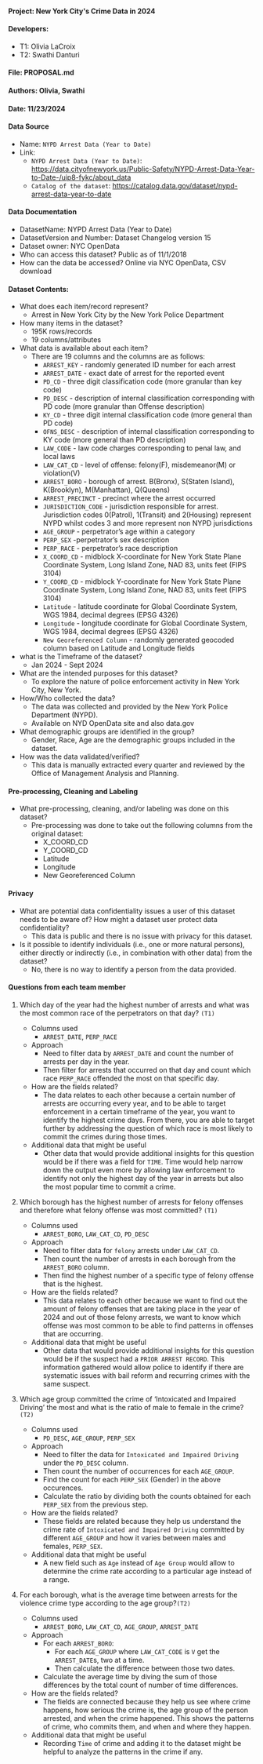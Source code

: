 #### Project: New York City's Crime Data in 2024
#### Developers: 
- T1: Olivia LaCroix
- T2: Swathi Danturi

#### File: PROPOSAL.md
#### Authors: Olivia, Swathi
#### Date: 11/23/2024

#### Data Source
- Name: `NYPD Arrest Data (Year to Date)`
- Link: 
    - `NYPD Arrest Data (Year to Date)`: https://data.cityofnewyork.us/Public-Safety/NYPD-Arrest-Data-Year-to-Date-/uip8-fykc/about_data
    - `Catalog of the dataset`: https://catalog.data.gov/dataset/nypd-arrest-data-year-to-date

#### Data Documentation
- DatasetName: NYPD Arrest Data (Year to Date)
- DatasetVersion and Number: Dataset Changelog version 15
- Dataset owner: NYC OpenData
- Who can access this dataset? Public as of 11/1/2018
- How can the data be accessed? Online via NYC OpenData, CSV download

#### Dataset Contents:
- What does each item/record represent?
    - Arrest in New York City by the New York Police Department
- How many items in the dataset?
    - 195K rows/records
    - 19 columns/attributes
- What data is available about each item?
    - There are 19 columns and the columns are as follows:
        - `ARREST_KEY` - randomly generated ID number for each arrest
        - `ARREST_DATE` - exact date of arrest for the reported event
        - `PD_CD` - three digit classification code (more granular than key code)
        - `PD_DESC` - description of internal classification corresponding with PD code (more granular than Offense description)
        - `KY_CD` - three digit internal classification code (more general than PD code)
        - `OFNS_DESC` - description of internal classification corresponding to KY code (more general than PD description)
        - `LAW_CODE` - law code charges corresponding to penal law, and local laws
        - `LAW_CAT_CD` - level of offense: felony(F), misdemeanor(M) or violation(V)
        - `ARREST_BORO` - borough of arrest. B(Bronx), S(Staten Island), K(Brooklyn), M(Manhattan), Q(Queens)
        - `ARREST_PRECINCT` - precinct where the arrest occurred
        - `JURISDICTION_CODE` - jurisdiction responsible for arrest. Jurisdiction codes 0(Patrol), 1(Transit) and 2(Housing) represent NYPD whilst codes 3 and more represent non NYPD jurisdictions
        - `AGE_GROUP` - perpetrator’s age within a category
        - `PERP_SEX` -perpetrator’s sex description
        - `PERP_RACE` - perpetrator’s race description
        - `X_COORD_CD` - midblock X-coordinate for New York State Plane Coordinate System, Long Island Zone, NAD 83, units feet (FIPS 3104)
        - `Y_COORD_CD` - midblock Y-coordinate for New York State Plane Coordinate System, Long Island Zone, NAD 83, units feet (FIPS 3104)
        - `Latitude` - latitude coordinate for Global Coordinate System, WGS 1984, decimal degrees (EPSG 4326)
        - `Longitude` - longitude coordinate for Global Coordinate System, WGS 1984, decimal degrees (EPSG 4326)
        - `New Georeferenced Column` - randomly generated geocoded column based on Latitude and Longitude fields
- what is the Timeframe of the dataset?
    - Jan 2024 - Sept 2024
- What are the intended purposes for this dataset?
    - To explore the nature of police enforcement activity in New York City, New York.
- How/Who collected the data?
    - The data was collected and provided by the New York Police Department (NYPD).
    - Available on NYD OpenData site and also data.gov
- What demographic groups are identified in the group?
    - Gender, Race, Age are the demographic groups included in the dataset.
- How was the data validated/verified?
    - This data is manually extracted every quarter and reviewed by the Office of Management Analysis and Planning.

#### Pre-processing, Cleaning and Labeling
- What pre-processing, cleaning, and/or labeling was done on this dataset? 
    - Pre-processing was done to take out the following columns from the original dataset:
        - X_COORD_CD
        - Y_COORD_CD
        - Latitude
        - Longitude
        - New Georeferenced Column

#### Privacy
- What are potential data confidentiality issues a user of this dataset needs to be aware of? How might a dataset user protect data confidentiality?
    - This data is public and there is no issue with privacy for this dataset.
- Is it possible to identify individuals (i.e., one or more natural persons), either directly or indirectly (i.e., in combination with other data) from the dataset?
    - No, there is no way to identify a person from the data provided.

#### Questions from each team member
1. Which day of the year had the highest number of arrests and what was the most common race of the perpetrators on that day? `(T1)`
    - Columns used
        - `ARREST_DATE`, `PERP_RACE`
    - Approach
        - Need to filter data by `ARREST_DATE` and count the number of arrests per day in the year.
        - Then filter for arrests that occurred on that day and count which race `PERP_RACE` offended the most on that specific day.
    - How are the fields related?
        - The data relates to each other because a certain number of arrests are occurring every year, and to be able to target enforcement in a certain timeframe of the year, you want to identify the highest crime days. From there, you are able to target further by addressing the question of which race is most likely to commit the crimes during those times.
    - Additional data that might be useful
        - Other data that would provide additional insights for this question would be if there was a field for `TIME`. Time would help narrow down the output even more by allowing law enforcement to identify not only the highest day of the year in arrests but also the most popular time to commit a crime.

2. Which borough has the highest number of arrests for felony offenses and therefore what felony offense was most committed? `(T1)`
    - Columns used
        - `ARREST_BORO`, `LAW_CAT_CD`, `PD_DESC`
    - Approach
        - Need to filter data for `felony` arrests under `LAW_CAT_CD`.
        - Then count the number of arrests in each borough from the `ARREST_BORO` column.
        - Then find the highest number of a specific type of felony offense that is the highest.
    - How are the fields related?
        - This data relates to each other because we want to find out the amount of felony offenses that are taking place in the year of 2024 and out of those felony arrests, we want to know which offense was most common to be able to find patterns in offenses that are occurring. 
    - Additional data that might be useful
        - Other data that would provide additional insights for this question would be if the suspect had a `PRIOR ARREST RECORD`. This information gathered would allow police to identify if there are systematic issues with bail reform and recurring crimes with the same suspect.

3. Which age group committed the crime of ‘Intoxicated and Impaired Driving’ the most and what is the ratio of male to female in the crime? `(T2)`
    - Columns used
        - `PD_DESC`, `AGE_GROUP`, `PERP_SEX`
    - Approach
        - Need to filter the data for `Intoxicated and Impaired Driving` under the `PD_DESC` column.
        - Then count the number of occurrences for each `AGE_GROUP`.
        - Find the count for each `PERP_SEX` (Gender) in the above occurences.
        - Calculate the ratio by dividing both the counts obtained for each `PERP_SEX` from the previous step.
    - How are the fields related?
        - These fields are related because they help us understand the crime rate of `Intoxicated and Impaired Driving` committed by different `AGE_GROUP` and how it varies between males and females, `PERP_SEX`.
    - Additional data that might be useful
        - A new field such as `Age` instead of `Age Group` would allow to determine the crime rate according to a particular age instead of a range.

4. For each borough, what is the average time between arrests for the violence crime type according to the age group?`(T2)`
    - Columns used
        - `ARREST_BORO`, `LAW_CAT_CD`, `AGE_GROUP`, `ARREST_DATE`
    - Approach
        - For each `ARREST_BORO`:
            - For each `AGE_GROUP` where `LAW_CAT_CODE` is `V` get the `ARREST_DATE`s, two at a time.
            - Then calculate the difference between those two dates.
        - Calculate the average time by diving the sum of those differences by the total count of number of time differences.
    - How are the fields related?
        - The fields are connected because they help us see where crime happens, how serious the crime is, the age group of the person arrested, and when the crime happened. This shows the patterns of crime, who commits them, and when and where they happen.
    - Additional data that might be useful
        - Recording `Time` of crime and adding it to the dataset might be helpful to analyze the patterns in the crime if any.

